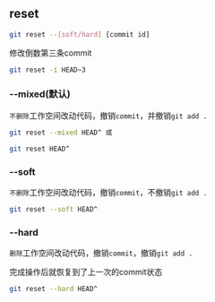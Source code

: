 <!--
 * @Description: 
 * @Version: 1.0
 * @Author: DaLao
 * @Email: dalao_li@163.com
 * @Date: 2022-03-24 23:33:20
 * @LastEditors: dalao
 * @LastEditTime: 2022-04-18 20:05:12
-->


## reset


```sh
git reset --[soft/hard] [commit id]
```

修改倒数第三条commit

```sh
git reset -i HEAD~3
```



### --mixed(默认)


`不删除`工作空间改动代码，撤销`commit`，并撤销`git add .`

```sh
git reset --mixed HEAD^ 或

git reset HEAD^
```



### --soft


`不删除`工作空间改动代码，撤销`commit`，不撤销`git add .` 

```sh
git reset --soft HEAD^
```



### --hard


`删除`工作空间改动代码，撤销`commit`，撤销`git add .`

完成操作后就恢复到了上一次的commit状态

```sh
git reset --hard HEAD^
```